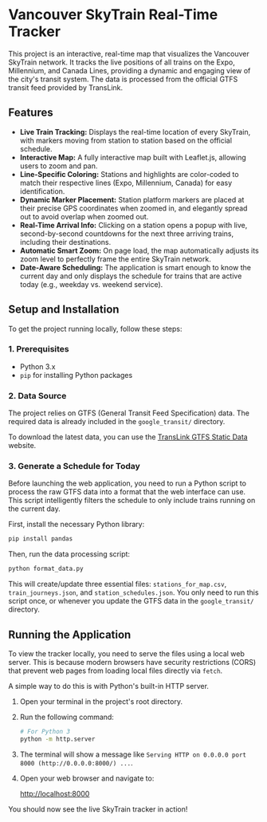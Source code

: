 # Vancouver SkyTrain Real-Time Tracker

This project is an interactive, real-time map that visualizes the Vancouver SkyTrain network. It tracks the live positions of all trains on the Expo, Millennium, and Canada Lines, providing a dynamic and engaging view of the city's transit system. The data is processed from the official GTFS transit feed provided by TransLink.

## Features

-   **Live Train Tracking:** Displays the real-time location of every SkyTrain, with markers moving from station to station based on the official schedule.
-   **Interactive Map:** A fully interactive map built with Leaflet.js, allowing users to zoom and pan.
-   **Line-Specific Coloring:** Stations and highlights are color-coded to match their respective lines (Expo, Millennium, Canada) for easy identification.
-   **Dynamic Marker Placement:** Station platform markers are placed at their precise GPS coordinates when zoomed in, and elegantly spread out to avoid overlap when zoomed out.
-   **Real-Time Arrival Info:** Clicking on a station opens a popup with live, second-by-second countdowns for the next three arriving trains, including their destinations.
-   **Automatic Smart Zoom:** On page load, the map automatically adjusts its zoom level to perfectly frame the entire SkyTrain network.
-   **Date-Aware Scheduling:** The application is smart enough to know the current day and only displays the schedule for trains that are active today (e.g., weekday vs. weekend service).

## Setup and Installation

To get the project running locally, follow these steps:

### 1. Prerequisites

-   Python 3.x
-   `pip` for installing Python packages

### 2. Data Source

The project relies on GTFS (General Transit Feed Specification) data. The required data is already included in the `google_transit/` directory.

To download the latest data, you can use the [TransLink GTFS Static Data](https://www.translink.ca/about-us/doing-business-with-translink/app-developer-resources/gtfs/gtfs-data) website.

### 3. Generate a Schedule for Today

Before launching the web application, you need to run a Python script to process the raw GTFS data into a format that the web interface can use. This script intelligently filters the schedule to only include trains running on the current day.

First, install the necessary Python library:

```bash
pip install pandas
```

Then, run the data processing script:

```bash
python format_data.py
```

This will create/update three essential files: `stations_for_map.csv`, `train_journeys.json`, and `station_schedules.json`. You only need to run this script once, or whenever you update the GTFS data in the `google_transit/` directory.

## Running the Application

To view the tracker locally, you need to serve the files using a local web server. This is because modern browsers have security restrictions (CORS) that prevent web pages from loading local files directly via `fetch`.

A simple way to do this is with Python's built-in HTTP server.

1.  Open your terminal in the project's root directory.
2.  Run the following command:

    ```bash
    # For Python 3
    python -m http.server
    ```

3.  The terminal will show a message like `Serving HTTP on 0.0.0.0 port 8000 (http://0.0.0.0:8000/) ...`.
4.  Open your web browser and navigate to:

    [http://localhost:8000](http://localhost:8000)

You should now see the live SkyTrain tracker in action!
